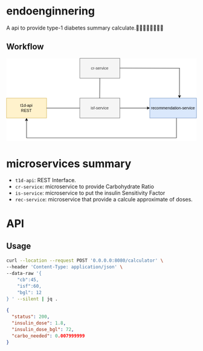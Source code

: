 # endoenginnering

A api to provide type-1 diabetes summary calculate. ​👨‍🔬​🔎​🔬​🧪​💉​🏥​💉

## Workflow

![Workflow](.github/images/flow.png)

# microservices summary

* `t1d-api`: REST Interface.
* `cr-service`: microservice to provide Carbohydrate Ratio
* `is-service`: microservice to put the insulin Sensitivity Factor
* `rec-service`: microservice that provide a calcule approximate of doses.  

# API

## Usage

```bash
curl --location --request POST '0.0.0.0:8080/calculator' \
--header 'Content-Type: application/json' \
--data-raw '{
	"cb":45,
	"isf":60,
	"bgl": 12
} ' --silent | jq .
```

```json
{
  "status": 200,
  "insulin_dose": 1.8,
  "insulin_dose_bgl": 72,
  "carbo_needed": 0.007999999
}
```
